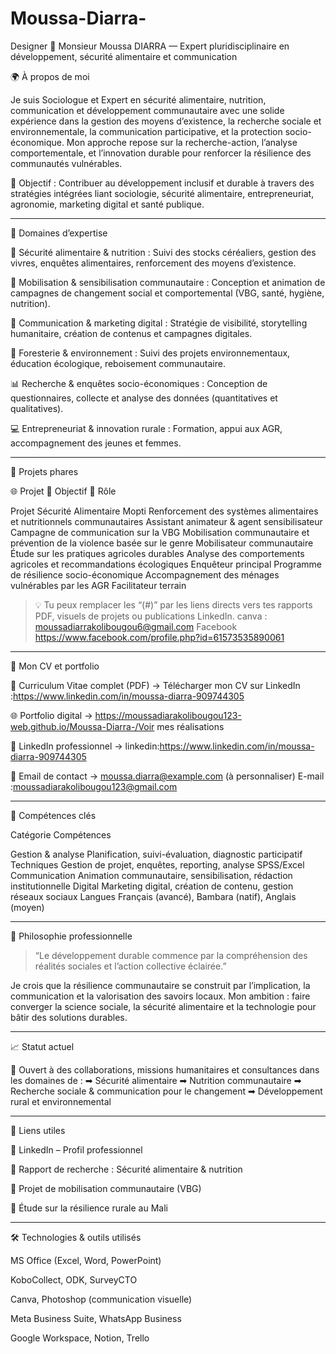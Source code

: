 # Moussa-Diarra-
Designer 
🧠 Monsieur Moussa DIARRA — Expert pluridisciplinaire en développement, sécurité alimentaire et communication

🌍 À propos de moi

Je suis Sociologue et Expert en sécurité alimentaire, nutrition, communication et développement communautaire avec une solide expérience dans la gestion des moyens d’existence, la recherche sociale et environnementale, la communication participative, et la protection socio-économique.
Mon approche repose sur la recherche-action, l’analyse comportementale, et l’innovation durable pour renforcer la résilience des communautés vulnérables.

🎯 Objectif : Contribuer au développement inclusif et durable à travers des stratégies intégrées liant sociologie, sécurité alimentaire, entrepreneuriat, agronomie, marketing digital et santé publique.


---

💼 Domaines d’expertise

🌾 Sécurité alimentaire & nutrition : Suivi des stocks céréaliers, gestion des vivres, enquêtes alimentaires, renforcement des moyens d’existence.

👥 Mobilisation & sensibilisation communautaire : Conception et animation de campagnes de changement social et comportemental (VBG, santé, hygiène, nutrition).

🧩 Communication & marketing digital : Stratégie de visibilité, storytelling humanitaire, création de contenus et campagnes digitales.

🌳 Foresterie & environnement : Suivi des projets environnementaux, éducation écologique, reboisement communautaire.

📊 Recherche & enquêtes socio-économiques : Conception de questionnaires, collecte et analyse des données (quantitatives et qualitatives).

💻 Entrepreneuriat & innovation rurale : Formation, appui aux AGR, accompagnement des jeunes et femmes.



---

🚀 Projets phares

🌐 Projet	🎯 Objectif	📍 Rôle

Projet Sécurité Alimentaire Mopti	Renforcement des systèmes alimentaires et nutritionnels communautaires	Assistant animateur & agent sensibilisateur
Campagne de communication sur la VBG	Mobilisation communautaire et prévention de la violence basée sur le genre	Mobilisateur communautaire
Étude sur les pratiques agricoles durables	Analyse des comportements agricoles et recommandations écologiques	Enquêteur principal
Programme de résilience socio-économique	Accompagnement des ménages vulnérables par les AGR	Facilitateur terrain


> 💡 Tu peux remplacer les “(#)” par les liens directs vers tes rapports PDF, visuels de projets ou publications LinkedIn.
> canva : moussadiarrakolibougou6@gmail.com
> Facebook https://www.facebook.com/profile.php?id=61573535890061




---

📂 Mon CV et portfolio

🧾 Curriculum Vitae complet (PDF) → Télécharger mon CV sur 
LinkedIn :https://www.linkedin.com/in/moussa-diarra-909744305

🌐 Portfolio digital → https://moussadiarakolibougou123-web.github.io/Moussa-Diarra-/Voir mes réalisations

💬 LinkedIn professionnel → linkedin:https://www.linkedin.com/in/moussa-diarra-909744305

🧭 Email de contact → moussa.diarra@example.com (à personnaliser)
E-mail :moussadiarakolibougou123@gmail.com


---

🧰 Compétences clés

Catégorie	Compétences

Gestion & analyse	Planification, suivi-évaluation, diagnostic participatif
Techniques	Gestion de projet, enquêtes, reporting, analyse SPSS/Excel
Communication	Animation communautaire, sensibilisation, rédaction institutionnelle
Digital	Marketing digital, création de contenu, gestion réseaux sociaux
Langues	Français (avancé), Bambara (natif), Anglais (moyen)



---

🧭 Philosophie professionnelle

> “Le développement durable commence par la compréhension des réalités sociales et l’action collective éclairée.”



Je crois que la résilience communautaire se construit par l’implication, la communication et la valorisation des savoirs locaux.
Mon ambition : faire converger la science sociale, la sécurité alimentaire et la technologie pour bâtir des solutions durables.


---

📈 Statut actuel

🔹 Ouvert à des collaborations, missions humanitaires et consultances dans les domaines de :
➡ Sécurité alimentaire
➡ Nutrition communautaire
➡ Recherche sociale & communication pour le changement
➡ Développement rural et environnemental


---

📎 Liens utiles

🔗 LinkedIn – Profil professionnel

📘 Rapport de recherche : Sécurité alimentaire & nutrition

📙 Projet de mobilisation communautaire (VBG)

📗 Étude sur la résilience rurale au Mali



---

🛠️ Technologies & outils utilisés

MS Office (Excel, Word, PowerPoint)

KoboCollect, ODK, SurveyCTO

Canva, Photoshop (communication visuelle)

Meta Business Suite, WhatsApp Business

Google Workspace, Notion, Trello

